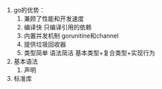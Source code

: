 1. go的优势：
   1. 兼顾了性能和开发速度
   2. 编译快 只编译引用的依赖
   3. 内置并发机制 gorunitine和channel
   4. 提供垃圾回收器
   5. 类型简单 语法简洁 基本类型+复合类型+实现行为
2. 基本语法
   1. 声明
3. 标准库